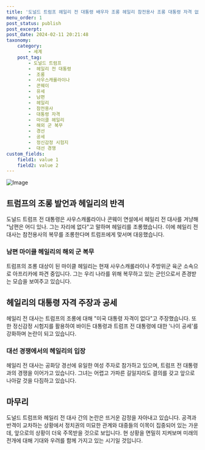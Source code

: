```yaml
---
title: '도널드 트럼프 헤일리 전 대통령 배우자 조롱 헤일리 참전용사 조롱 대통령 자격 없다'
menu_order: 1
post_status: publish
post_excerpt: 
post_date: 2024-02-11 20:21:48
taxonomy:
    category:
        - 세계
    post_tag:
        - 도널드 트럼프
        -  헤일리 전 대통령
        -  조롱
        -  사우스캐롤라이나
        -  콘웨이
        -  유세
        -  남편
        -  헤일리
        -  참전용사
        -  대통령 자격
        -  마이클 헤일리
        -  해외 군 복무
        -  경선
        -  공세
        -  정신감정 시험지
        -  대선 경쟁
custom_fields:
    field1: value 1
    field2: value 2
---
```


![Image](https://imgnews.pstatic.net/image/003/2024/02/11/NISI20240211_0000853964_web_20240211061215_20240211135404806.jpg?type=w647)

## 트럼프의 조롱 발언과 헤일리의 반격
도널드 트럼프 전 대통령은 사우스캐롤라이나 콘웨이 연설에서 헤일리 전 대사를 겨냥해 "남편은 어디 있나. 그는 자리에 없다"고 말하며 헤일리를 조롱했습니다. 이에 헤일리 전 대사는 참전용사의 복무를 조롱한다며 트럼프에게 맞서며 대응했습니다.
### 남편 마이클 헤일리의 해외 군 복무
트럼프의 조롱 대상이 된 마이클 헤일리는 현재 사우스캐롤라이나 주방위군 육군 소속으로 아프리카에 파견 중입니다. 그는 우리 나라를 위해 복무하고 있는 군인으로서 존경받는 모습을 보여주고 있습니다.
## 헤일리의 대통령 자격 주장과 공세
헤일리 전 대사는 트럼프의 조롱에 대해 "미국 대통령 자격이 없다"고 주장했습니다. 또한 정신감정 시험지를 활용하여 바이든 대통령과 트럼프 전 대통령에 대한 '나이 공세'를 강화하며 논란이 되고 있습니다.
### 대선 경쟁에서의 헤일리의 입장
헤일리 전 대사는 공화당 경선에 유일한 여성 주자로 참가하고 있으며, 트럼프 전 대통령과의 경쟁을 이어가고 있습니다. 그녀는 어렵고 가파른 길일지라도 결의를 갖고 앞으로 나아갈 것을 다짐하고 있습니다.
## 마무리
도널드 트럼프와 헤일리 전 대사 간의 논란은 뜨거운 감정을 자아내고 있습니다. 공격과 반격이 교차하는 상황에서 정치권의 미묘한 관계와 대중들의 이목이 집중되어 있는 가운데, 앞으로의 상황이 더욱 주목받을 것으로 보입니다. 현 상황을 면밀히 지켜보며 미래의 전개에 대해 기대와 우려를 함께 가지고 있는 시기일 것입니다.
